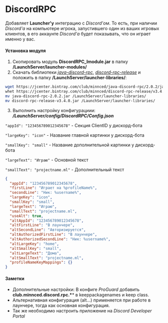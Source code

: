 # DiscordRPC
Добавляет **Launcher'у** интеграцию с *Discord'ом*. То есть, при наличии *Discord'а* на компьютере игрока, запустившего один из ваших игровых клиентов, в его аккаунте *Discord'а* будет показывать, что он играет именно у вас.
#### Установка модуля
1. Скопировать модуль **DiscordRPC_lmodule.jar** в папку **/LaunchServer/launcher-modules/**
2. Скачать библиотеки *[java-discord-rpc]*, *[discord-rpc-release]* и положить в папку **/LaunchServer/launcher-libraries/**:
```sh
wget https://jcenter.bintray.com/club/minnced/java-discord-rpc/2.0.2/java-discord-rpc-2.0.2.jar
whet https://jcenter.bintray.com/club/minnced/discord-rpc-release/v3.4.0/discord-rpc-release-v3.4.0.jar
mv java-discord-rpc-2.0.2.jar /LaunchServer/launcher-libraries/
mv discord-rpc-release-v3.4.0.jar /LaunchServer/launcher-libraries/
```
3. Выполнить настройку конфигурациии:
***/LaunchServer/config/DiscordRPC/Config.json***

`"appId": "123456789012345678"` - Секция ClientID у дискорд-бота

`"largeKey": "icon"` - Название главной картинки у дискорд-бота

`"smallKey": "small"` - Название дополнительной картинки у дискорд-бота

`"largeText": "Играю"` - Основной текст

`"smallText": "projectname.ml"` - Дополнительный текст

```json
{
  "appId": "123456789012345678",
  "firstLine": "Играет на %profileName%",
  "secondLine": "Ник: %username%",
  "largeKey": "icon",
  "smallKey": "small",
  "largeText": "Играю",
  "smallText": "projectname.ml",
  "useAlt": true,
  "altAppId": "123456789012345678",
  "altFirstLine": "В лаунчере",
  "altSecondLine": "Авторизируется",
  "altAuthorizedFirstLine": "В лаунчере",
  "altAuthorizedSecondLine": "Ник: %username%",
  "altLargeKey": "home",
  "altSmallKey": "small",
  "altLargeText": "Дома",
  "altSmallText": "projectname.ml",
  "profileNameKeyMappings": {}
}
```

#### Заметки
 - Дополнительные настройки: В конфиге *ProGuard* добавить **club.minnced.discord.rpc.\**** в keeppackagenames и keep class.
 - Альтернативная конфигурация (alt...) применяется при работе в лаунчере, тогда как основная конфигурация.
 - Так же необходимо настроить приложение на *Discord Developer Portal*

[java-discord-rpc]: https://jcenter.bintray.com/club/minnced/java-discord-rpc/2.0.2/java-discord-rpc-2.0.2.jar
[discord-rpc-release]: https://jcenter.bintray.com/club/minnced/discord-rpc-release/v3.4.0/discord-rpc-release-v3.4.0.jar
